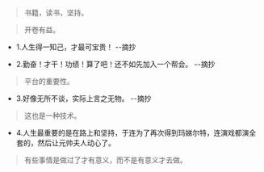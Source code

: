 >书籍，读书，坚持。

>开卷有益。

- 1.人生得一知己，才最可宝贵！ --摘抄

- 2.勤奋！才干！功绩！算了吧！还不如先加入一个帮会。 --摘抄

>平台的重要性。

- 3.好像无所不谈，实际上言之无物。 --摘抄

>这也是一种技术。

- 4.人生最重要的是在路上和坚持，于连为了再次得到玛娣尔特，连演戏都演全套的，然后让元帅夫人动心了。

>有些事情是做过了才有意义，而不是有意义才去做。
